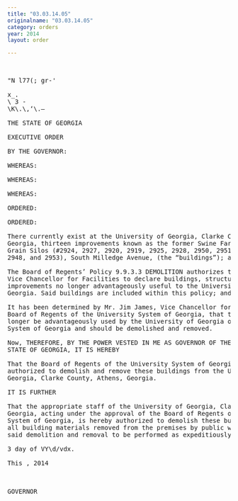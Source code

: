 ```yaml
---
title: "03.03.14.05"
originalname: "03.03.14.05"
category: orders
year: 2014
layout: order

---
```

<pre>
     

"N l77(; gr-'

x_.
\ 3 -
\K\.\,‘\.—

THE STATE OF GEORGIA

EXECUTIVE ORDER

BY THE GOVERNOR:

WHEREAS:

WHEREAS:

WHEREAS:

ORDERED:

ORDERED:

There currently exist at the University of Georgia, Clarke County, Athens,
Georgia, thirteen improvements known as the former Swine Farm Structures and
Grain Silos (#2924, 2927, 2920, 2919, 2925, 2928, 2950, 2951, 2952, 2923, 2922,
2948, and 2953), South Milledge Avenue, (the “buildings”); and

The Board of Regents’ Policy 9.9.3.3 DEMOLITION authorizes the Chancellor or
Vice Chancellor for Facilities to declare buildings, structures and other
improvements no longer advantageously useful to the University System Of
Georgia. Said buildings are included within this policy; and

It has been determined by Mr. Jim James, Vice Chancellor for Facilities of the
Board of Regents of the University System of Georgia, that these buildings can no
longer be advantageously used by the University of Georgia or the University
System of Georgia and should be demolished and removed.

Now, THEREFORE, BY THE POWER VESTED IN ME AS GOVERNOR OF THE
STATE OF GEORGIA, IT IS HEREBY

That the Board of Regents of the University System of Georgia is hereby
authorized to demolish and remove these buildings from the University of
Georgia, Clarke County, Athens, Georgia.

IT IS FURTHER

That the appropriate staff of the University of Georgia, Clarke County, Athens,
Georgia, acting under the approval of the Board of Regents of the University
System of Georgia, is hereby authorized to demolish these buildings and to have
all building materials removed from the premises by public works contract; all
said demolition and removal to be performed as expeditiously as possible.

3 day of VY\d/vdx.

This , 2014

 

GOVERNOR

</pre>
